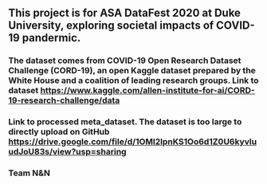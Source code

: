 ## This project is for ASA DataFest 2020 at Duke University, exploring societal impacts of COVID-19 pandermic. 

### The dataset comes from COVID-19 Open Research Dataset Challenge (CORD-19), an open Kaggle dataset prepared by the White House and a coalition of leading research groups. Link to dataset https://www.kaggle.com/allen-institute-for-ai/CORD-19-research-challenge/data

### Link to processed meta_dataset. The dataset is too large to directly upload on GitHub https://drive.google.com/file/d/1OMl2lpnKS1Oo6d1Z0U6kyvluudJoU83s/view?usp=sharing

### Team N&N

